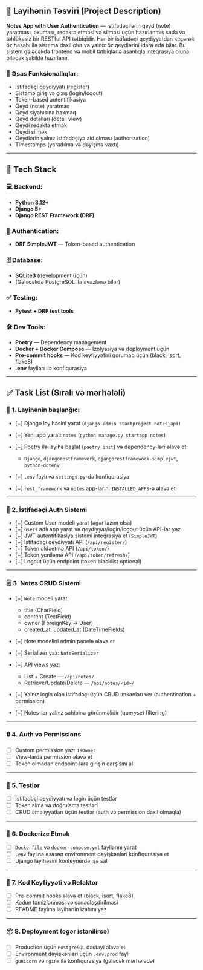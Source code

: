 ## 📄 **Layihənin Təsviri (Project Description)**

**Notes App with User Authentication** — istifadəçilərin qeyd (note) yaratması, oxuması, redaktə etməsi və silməsi üçün hazırlanmış sadə və təhlükəsiz bir RESTful API tətbiqidir. Hər bir istifadəçi qeydiyyatdan keçərək öz hesabı ilə sistemə daxil olur və yalnız öz qeydlərini idarə edə bilər. Bu sistem gələcəkdə frontend və mobil tətbiqlərlə asanlıqla inteqrasiya oluna biləcək şəkildə hazırlanır.

### 🎯 Əsas Funksionallıqlar:

* İstifadəçi qeydiyyatı (register)
* Sistəmə giriş və çıxış (login/logout)
* Token-based autentifikasiya
* Qeyd (note) yaratmaq
* Qeyd siyahısına baxmaq
* Qeyd detalları (detail view)
* Qeydi redaktə etmək
* Qeydi silmək
* Qeydlərin yalnız istifadəçiyə aid olması (authorization)
* Timestamps (yaradılma və dəyişmə vaxtı)

---

## 🧰 **Tech Stack**

### 💻 Backend:

* **Python 3.12+**
* **Django 5+**
* **Django REST Framework (DRF)**

### 🔐 Authentication:

* **DRF SimpleJWT** — Token-based authentication

### 🗄️ Database:

* **SQLite3** (development üçün)
* (Gələcəkdə PostgreSQL ilə əvəzlənə bilər)

### ✅ Testing:

* **Pytest + DRF test tools**

### 🛠️ Dev Tools:

* **Poetry** — Dependency management
* **Docker + Docker Compose** — İzolyasiya və deployment üçün
* **Pre-commit hooks** — Kod keyfiyyətini qorumaq üçün (black, isort, flake8)
* **.env** faylları ilə konfiqurasiya

---

## ✅ **Task List** (Sıralı və mərhələli)

### 📁 1. Layihənin başlanğıcı

* [+] Django layihəsini yarat (`django-admin startproject notes_api`)
* [+] Yeni app yarat: `notes` (`python manage.py startapp notes`)
* [+] Poetry ilə layihə başlat (`poetry init`) və dependency-ləri əlavə et:

  * `Django`, `djangorestframework`, `djangorestframework-simplejwt`, `python-dotenv`
* [+] `.env` faylı və `settings.py`-də konfiqurasiya
* [+] `rest_framework` və `notes` app-larını `INSTALLED_APPS`-ə əlavə et

---

### 👥 2. İstifadəçi Auth Sistemi

* [+] Custom User modeli yarat (əgər lazım olsa)
* [+] `users` adlı app yarat və qeydiyyat/login/logout üçün API-lər yaz
* [+] JWT autentifikasiya sistemi inteqrasiya et (`SimpleJWT`)
* [+] İstifadəçi qeydiyyatı API (`/api/register/`)
* [+] Token əldəetmə API (`/api/token/`)
* [+] Token yeniləmə API (`/api/token/refresh/`)
* [+] Logout üçün endpoint (token blacklist optional)

---

### 🗒️ 3. Notes CRUD Sistemi

* [+] `Note` modeli yarat:

  * title (CharField)
  * content (TextField)
  * owner (ForeignKey → User)
  * created\_at, updated\_at (DateTimeFields)
* [+] Note modelini admin panelə əlavə et
* [+] Serializer yaz: `NoteSerializer`
* [+] API views yaz:

  * List + Create — `/api/notes/`
  * Retrieve/Update/Delete — `/api/notes/<id>/`
* [+] Yalnız login olan istifadəçi üçün CRUD imkanları ver (authentication + permission)
* [+] Notes-lar yalnız sahibinə görünməlidir (queryset filtering)

---

### 🔒 4. Auth və Permissions

* [ ] Custom permission yaz: `IsOwner`
* [ ] View-larda permission əlavə et
* [ ] Token olmadan endpoint-lərə girişin qarşısını al

---

### 🧪 5. Testlər

* [ ] İstifadəçi qeydiyyatı və login üçün testlər
* [ ] Token alma və doğrulama testləri
* [ ] CRUD əməliyyatları üçün testlər (auth və permission daxil olmaqla)

---

### 🐳 6. Dockerize Etmək

* [ ] `Dockerfile` və `docker-compose.yml` fayllarını yarat
* [ ] `.env` faylına əsasən environment dəyişkənləri konfiqurasiya et
* [ ] Django layihəsini konteynerdə işə sal

---

### 🧹 7. Kod Keyfiyyəti və Refaktor

* [ ] Pre-commit hooks əlavə et (black, isort, flake8)
* [ ] Kodun təmizlənməsi və sənədləşdirilməsi
* [ ] README faylına layihənin izahını yaz

---

### 📦 8. Deployment (əgər istənilirsə)

* [ ] Production üçün `PostgreSQL` dəstəyi əlavə et
* [ ] Environment dəyişkənləri üçün `.env.prod` faylı
* [ ] `gunicorn` və `nginx` ilə konfiqurasiya (gələcək mərhələdə)
